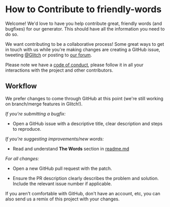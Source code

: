 How to Contribute to friendly-words
================
Welcome! We'd love to have you help contribute great, friendly words (and bugfixes) for our generator. This should have all the information you need to do so. 

We want contributing to be a collaborative process! Some great ways to get in touch with us while you're making changes are creating a GitHub issue, tweeting [@Glitch](https://twitter.com/glitch) or posting to [our forum](https://support.glitch.com/).

Please note we have a [code of conduct](https://github.com/FogCreek/friendly-words/blob/master/CODE_OF_CONDUCT.md), please follow it in all your interactions with the project and other contributors.

Workflow
----------------
We prefer changes to come through GitHub at this point (we're still working on branch/merge features in Glitch!). 

*If you're submitting a bugfix:*
- Open a GitHub issue with a descriptive title, clear description and steps to reproduce.

*If you're suggesting improvements/new words:*
- Read and understand __The Words__ section in [readme.md](https://github.com/FogCreek/friendly-words/blob/master/README.md)

*For all changes:*
- Open a new GitHub pull request with the patch.

- Ensure the PR description clearly describes the problem and solution. Include the relevant issue number if applicable.

If you aren't comfortable with GitHub, don't have an account, etc, you can also send us a remix of this project with your changes.
